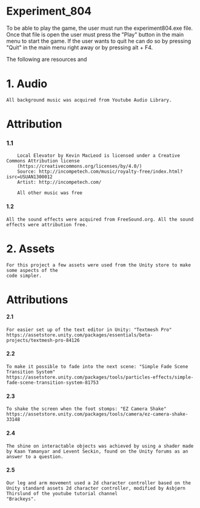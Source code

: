# Experiment_804

To be able to play the game, the user must run the experiment804.exe file. Once that file is open the user must press the "Play" button
in the main menu to start the game. If the user wants to quit he can do so by pressing "Quit" in the main menu right away or by pressing alt + F4. 

The following are resources and 

# 1. Audio
	All background music was acquired from Youtube Audio Library. 
	
# Attribution
### 1.1 
		Local Elevator by Kevin MacLeod is licensed under a Creative Commons Attribution license 
		(https://creativecommons.org/licenses/by/4.0/)
		Source: http://incompetech.com/music/royalty-free/index.html?isrc=USUAN1300012
		Artist: http://incompetech.com/
		  
		All other music was free
		
	
#### 1.2
	All the sound effects were acquired from FreeSound.org. All the sound effects were attribution free.
	
	

# 2. Assets
	For this project a few assets were used from the Unity store to make some aspects of the 
	code simpler.

# Attributions
#### 2.1 
	For easier set up of the text editor in Unity: "Textmesh Pro"
	https://assetstore.unity.com/packages/essentials/beta-projects/textmesh-pro-84126
#### 2.2 
    To make it possible to fade into the next scene: "Simple Fade Scene Transition System"
    https://assetstore.unity.com/packages/tools/particles-effects/simple-fade-scene-transition-system-81753
#### 2.3 
	To shake the screen when the foot stomps: "EZ Camera Shake"
	https://assetstore.unity.com/packages/tools/camera/ez-camera-shake-33148
#### 2.4
	The shine on interactable objects was achieved by using a shader made by Kaan Yamanyar and Levent Seckin, found on the Unity forums as an answer to a question.
#### 2.5
	Our leg and arm movement used a 2d character controller based on the Unity standard assets 2d character controller, modified by Asbjørn Thirslund of the youtube tutorial channel 
	"Brackeys".